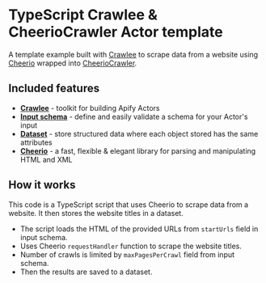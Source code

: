 # TypeScript Crawlee & CheerioCrawler Actor template

A template example built with [Crawlee](https://crawlee.dev) to scrape data from a website using [Cheerio](https://cheerio.js.org/) wrapped into [CheerioCrawler](https://crawlee.dev/api/cheerio-crawler/class/CheerioCrawler).

## Included features

- **[Crawlee](https://docs.apify.com/sdk/python/)** - toolkit for building Apify Actors
- **[Input schema](https://docs.apify.com/platform/actors/development/input-schema)** - define and easily validate a schema for your Actor's input
- **[Dataset](https://docs.apify.com/sdk/python/docs/concepts/storages#working-with-datasets)** - store structured data where each object stored has the same attributes
- **[Cheerio](https://cheerio.js.org/)** - a fast, flexible & elegant library for parsing and manipulating HTML and XML

## How it works

This code is a TypeScript script that uses Cheerio to scrape data from a website. It then stores the website titles in a dataset.

- The script loads the HTML of the provided URLs from `startUrls` field in input schema.
- Uses Cheerio `requestHandler` function to scrape the website titles.
- Number of crawls is limited by `maxPagesPerCrawl` field from input schema.
- Then the results are saved to a dataset.
